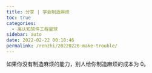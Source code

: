 ```yaml
---
title: 分享 | 学会制造麻烦
toc: true
categories: 
  - 高认知软件工程星球
sidebar: auto
date: 2022-02-22 00:18:46
permalink: /renzhi/20220226-make-trouble/
---
```


如果你没有制造麻烦的能力，别人给你制造麻烦的成本为 0。

